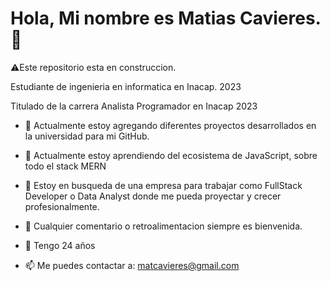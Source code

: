 # Hola, Mi nombre es Matias Cavieres.👋

⚠️Este repositorio esta en construccion.

Estudiante de ingenieria en informatica en Inacap. 2023  

Titulado de la carrera Analista Programador en Inacap 2023

- 🔭 Actualmente estoy agregando diferentes proyectos desarrollados en la universidad para mi GitHub.

- 🌱 Actualmente estoy aprendiendo del ecosistema de JavaScript, sobre todo el stack MERN

- 👯 Estoy en busqueda de una empresa para trabajar como FullStack Developer o Data Analyst donde me pueda proyectar y crecer profesionalmente.

- 🤔 Cualquier comentario o retroalimentacion siempre es bienvenida.

- 💬 Tengo 24 años
- 📫 Me puedes contactar a: matcavieres@gmail.com
